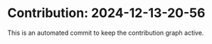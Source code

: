 # Contribution: 2024-12-13-20-56
This is an automated commit to keep the contribution graph active.
